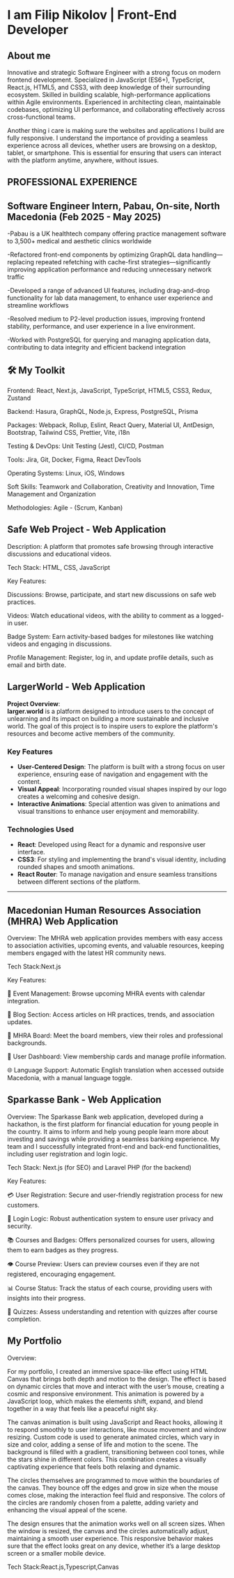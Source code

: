 <h1>I am Filip Nikolov | Front-End Developer</h1>

<h2>About me</h2>

Innovative and strategic Software Engineer with a strong focus on modern frontend development.
Specialized in JavaScript (ES6+), TypeScript, React.js, HTML5, and CSS3, with deep knowledge of
their surrounding ecosystem. Skilled in building scalable, high-performance applications within Agile
environments. Experienced in architecting clean, maintainable codebases, optimizing UI
performance, and collaborating effectively across cross-functional teams.

Another thing i care is making sure the websites and applications I build are fully responsive. I understand the importance of providing a seamless experience across all devices, whether users are browsing on a desktop, tablet, or smartphone. This is essential for ensuring that users can interact with the platform anytime, anywhere, without issues.

<h2>PROFESSIONAL EXPERIENCE</h2>

<h2>Software Engineer Intern, Pabau, On-site, North Macedonia (Feb 2025 - May 2025)</h2>

-Pabau is a UK healthtech company offering practice management software to 3,500+ medical
and aesthetic clinics worldwide

-Refactored front-end components by optimizing GraphQL data handling—replacing repeated
refetching with cache-first strategies—significantly improving application performance and
reducing unnecessary network traffic

-Developed a range of advanced UI features, including drag-and-drop functionality for lab data
management, to enhance user experience and streamline workflows

-Resolved medium to P2-level production issues, improving frontend stability, performance,
and user experience in a live environment.

-Worked with PostgreSQL for querying and managing application data, contributing to data
integrity and efficient backend integration

<h2>🛠️ My Toolkit</h2>

Frontend: React, Next.js, JavaScript, TypeScript, HTML5, CSS3, Redux, Zustand

Backend: Hasura, GraphQL, Node.js, Express, PostgreSQL, Prisma

Packages: Webpack, Rollup, Eslint, React Query, Material UI, AntDesign, Bootstrap, Tailwind CSS,
Prettier, Vite, i18n

Testing & DevOps: Unit Testing (Jest), CI/CD, Postman

Tools: Jira, Git, Docker, Figma, React DevTools

Operating Systems: Linux, iOS, Windows

Soft Skills: Teamwork and Collaboration, Creativity and Innovation, Time Management and
Organization

Methodologies: Agile - (Scrum, Kanban)

<h2> Safe Web Project - Web Application </h2>

Description: A platform that promotes safe browsing through interactive discussions and educational videos.

Tech Stack: HTML, CSS, JavaScript

Key Features:

Discussions: Browse, participate, and start new discussions on safe web practices.

Videos: Watch educational videos, with the ability to comment as a logged-in user.

Badge System: Earn activity-based badges for milestones like watching videos and engaging in discussions.

Profile Management: Register, log in, and update profile details, such as email and birth date.


<h2>LargerWorld - Web Application</h2>

**Project Overview**:  
**larger.world** is a platform designed to introduce users to the concept of unlearning and its impact on building a more sustainable and inclusive world. The goal of this project is to inspire users to explore the platform's resources and become active members of the community.

### Key Features
- **User-Centered Design**: The platform is built with a strong focus on user experience, ensuring ease of navigation and engagement with the content.
- **Visual Appeal**: Incorporating rounded visual shapes inspired by our logo creates a welcoming and cohesive design.
- **Interactive Animations**: Special attention was given to animations and visual transitions to enhance user enjoyment and memorability.

### Technologies Used
- **React**: Developed using React for a dynamic and responsive user interface.
- **CSS3**: For styling and implementing the brand's visual identity, including rounded shapes and smooth animations.
- **React Router**: To manage navigation and ensure seamless transitions between different sections of the platform.

---

<h2> Macedonian Human Resources Association (MHRA) Web Application </h2>

Overview: The MHRA web application provides members with easy access to association activities, upcoming events, and valuable resources, keeping members engaged with the latest HR community news.

Tech Stack:Next.js

Key Features:

📅 Event Management: Browse upcoming MHRA events with calendar integration.

📰 Blog Section: Access articles on HR practices, trends, and association updates.

👥 MHRA Board: Meet the board members, view their roles and professional backgrounds.

🎫 User Dashboard: View membership cards and manage profile information.

🌐 Language Support: Automatic English translation when accessed outside Macedonia, with a manual language toggle.


<h2> Sparkasse Bank - Web Application </h2>
Overview: The Sparkasse Bank web application, developed during a hackathon, is the first platform for financial education for young people in the country. It aims to inform and help young people learn more about investing and savings while providing a seamless banking experience. My team and I successfully integrated front-end and back-end functionalities, including user registration and login logic.

Tech Stack: Next.js (for SEO) and Laravel PHP (for the backend)

Key Features:

💳 User Registration: Secure and user-friendly registration process for new customers.

🔐 Login Logic: Robust authentication system to ensure user privacy and security.

📚 Courses and Badges: Offers personalized courses for users, allowing them to earn badges as they progress.

👁️ Course Preview: Users can preview courses even if they are not registered, encouraging engagement.

📊 Course Status: Track the status of each course, providing users with insights into their progress.

📝 Quizzes: Assess understanding and retention with quizzes after course completion.



<h2>My Portfolio </h2>

Overview: 

For my portfolio, I created an immersive space-like effect using HTML Canvas that brings both depth and motion to the design. The effect is based on dynamic circles that move and interact with the user’s mouse, creating a cosmic and responsive environment. This animation is powered by a JavaScript loop, which makes the elements shift, expand, and blend together in a way that feels like a peaceful night sky.

The canvas animation is built using JavaScript and React hooks, allowing it to respond smoothly to user interactions, like mouse movement and window resizing. Custom code is used to generate animated circles, which vary in size and color, adding a sense of life and motion to the scene. The background is filled with a gradient, transitioning between cool tones, while the stars shine in different colors. This combination creates a visually captivating experience that feels both relaxing and dynamic.

The circles themselves are programmed to move within the boundaries of the canvas. They bounce off the edges and grow in size when the mouse comes close, making the interaction feel fluid and responsive. The colors of the circles are randomly chosen from a palette, adding variety and enhancing the visual appeal of the scene.

The design ensures that the animation works well on all screen sizes. When the window is resized, the canvas and the circles automatically adjust, maintaining a smooth user experience. This responsive behavior makes sure that the effect looks great on any device, whether it’s a large desktop screen or a smaller mobile device.


Tech Stack:React.js,Typescript,Canvas




